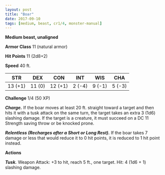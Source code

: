 ```yaml
---
layout: post
title: "Boar"
date: 2017-09-10
tags: [medium, beast, cr1/4, monster-manual]
---
```


**Medium beast, unaligned**

**Armor Class** 11 (natural armor)

**Hit Points** 11 (2d8+2)

**Speed** 40 ft.

|   STR   |   DEX   |   CON   |   INT   |   WIS   |   CHA   |
|:-----:|:-----:|:-----:|:-----:|:-----:|:-----:|
| 13 (+1) | 11 (0) | 12 (+1) | 2 (-4) | 9 (-1) | 5 (-3) |

**Challenge** 1/4 (50 XP)

***Charge.*** If the boar moves at least 20 ft. straight toward a target and then hits it with a tusk attack on the same turn, the target takes an extra 3 (1d6) slashing damage. If the target is a creature, it must succeed on a DC 11 Strength saving throw or be knocked prone.

***Relentless (Recharges after a Short or Long Rest).*** If the boar takes 7 damage or less that would reduce it to 0 hit points, it is reduced to 1 hit point instead.

**Actions**

***Tusk.*** Weapon Attack: +3 to hit, reach 5 ft., one target. Hit: 4 (1d6 + 1) slashing damage.

